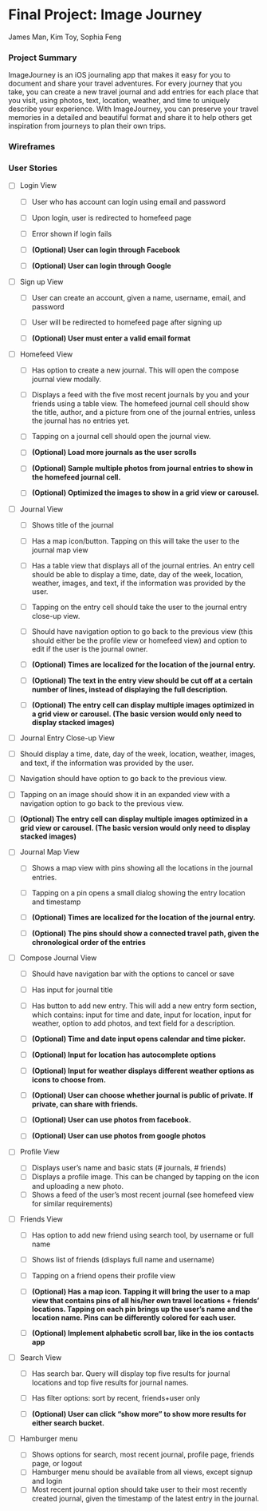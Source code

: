# Final Project: Image Journey
James Man, Kim Toy, Sophia Feng

### Project Summary
ImageJourney is an iOS journaling app that makes it easy for you to document and share your travel adventures. For every journey that you take, you can create a new travel journal and add entries for each place that you visit, using photos, text, location, weather, and time to uniquely describe your experience. With ImageJourney, you can preserve your travel memories in a detailed and beautiful format and share it to help others get inspiration from journeys to plan their own trips. 

### Wireframes


### User Stories
- [ ] Login View
  - [ ] User who has account can login using email and password
  - [ ] Upon login, user is redirected to homefeed page
  - [ ] Error shown if login fails
  
  - [ ] **(Optional) User can login through Facebook**
  - [ ] **(Optional) User can login through Google**

- [ ] Sign up View
  - [ ] User can create an account, given a name, username, email, and password
  - [ ] User will be redirected to homefeed page after signing up
  
  - [ ] **(Optional) User must enter a valid email format**

- [ ] Homefeed View
  - [ ] Has option to create a new journal. This will open the compose journal view modally. 
  - [ ] Displays a feed with the five most recent journals by you and your friends using a table view. The homefeed journal cell should show the title, author, and a picture from one of the journal entries, unless the journal has no entries yet. 
  - [ ] Tapping on a journal cell should open the journal view. 
  
  - [ ] **(Optional) Load more journals as the user scrolls**
  - [ ] **(Optional) Sample multiple photos from journal entries to show in the homefeed journal cell.**
  - [ ] **(Optional) Optimized the images to show in a grid view or carousel.**

- [ ] Journal View
  - [ ] Shows title of the journal
  - [ ] Has a map icon/button. Tapping on this will take the user to the journal map view
  - [ ] Has a table view that displays all of the journal entries. An entry cell should be able to display a time, date, day of the week, location, weather, images, and text, if the information was provided by the user. 
  - [ ] Tapping on the entry cell should take the user to the journal entry close-up view. 
  - [ ] Should have navigation option to go back to the previous view (this should either be the profile view or homefeed view) and option to edit if the user is the journal owner. 
  
  - [ ] **(Optional) Times are localized for the location of the journal entry.**
  - [ ] **(Optional) The text in the entry view should be cut off at a certain number of lines, instead of displaying the full description.**
  - [ ] **(Optional) The entry cell can display multiple images optimized in a grid view or carousel. (The basic version would only need to display stacked images)**

- [ ]  Journal Entry Close-up View
  - [ ] Should display a time, date, day of the week, location, weather, images, and text, if the information was provided by the user. 
  - [ ] Navigation should have option to go back to the previous view. 
  - [ ] Tapping on an image should show it in an expanded view with a navigation option to go back to the previous view. 
  
  - [ ] **(Optional) The entry cell can display multiple images optimized in a grid view or carousel. (The basic version would only need to display stacked images)**

- [ ] Journal Map View
  - [ ] Shows a map view with pins showing all the locations in the journal entries. 
  - [ ] Tapping on a pin opens a small dialog showing the entry location and timestamp
  
  - [ ] **(Optional) Times are localized for the location of the journal entry.**
  - [ ] **(Optional) The pins should show a connected travel path, given the chronological order of the entries**

- [ ] Compose Journal View
  - [ ] Should have navigation bar with the options to cancel or save
  - [ ] Has input for journal title
  - [ ] Has button to add new entry. This will add a new entry form section, which contains: input for time and date, input for location, input for weather, option to add photos, and text field for a description. 
  
  - [ ] **(Optional) Time and date input opens calendar and time picker.**
  - [ ] **(Optional) Input for location has autocomplete options**
  - [ ] **(Optional) Input for weather displays different weather options as icons to choose from.**
  - [ ] **(Optional) User can choose whether journal is public of private. If private, can share with friends.**
  - [ ] **(Optional) User can use photos from facebook.**
  - [ ] **(Optional) User can use photos from google photos**

- [ ] Profile View
  - [ ] Displays user’s name and basic stats (# journals, # friends)
  - [ ] Displays a profile image. This can be changed by tapping on the icon and uploading a new photo. 
  - [ ] Shows a feed of the user’s most recent journal (see homefeed view for similar requirements)

- [ ] Friends View
  - [ ] Has option to add new friend using search tool, by username or full name
  - [ ] Shows list of friends (displays full name and username)
  - [ ] Tapping on a friend opens their profile view
  
  - [ ] **(Optional) Has a map icon. Tapping it will bring the user to a map view that contains pins of all his/her own travel locations + friends’ locations. Tapping on each pin brings up the user’s name and the location name. Pins can be differently colored for each user.**
  - [ ] **(Optional) Implement alphabetic scroll bar, like in the ios contacts app**

- [ ] Search View
  - [ ] Has search bar. Query will display top five results for journal locations and top five results for journal names. 
  - [ ] Has filter options: sort by recent, friends+user only
  
  - [ ] **(Optional) User can click “show more” to show more results for either search bucket.**

- [ ] Hamburger menu
  - [ ] Shows options for search, most recent journal, profile page, friends page, or logout
  - [ ] Hamburger menu should be available from all views, except signup and login
  - [ ] Most recent journal option should take user to their most recently created journal, given the timestamp of the latest entry in the journal. 
